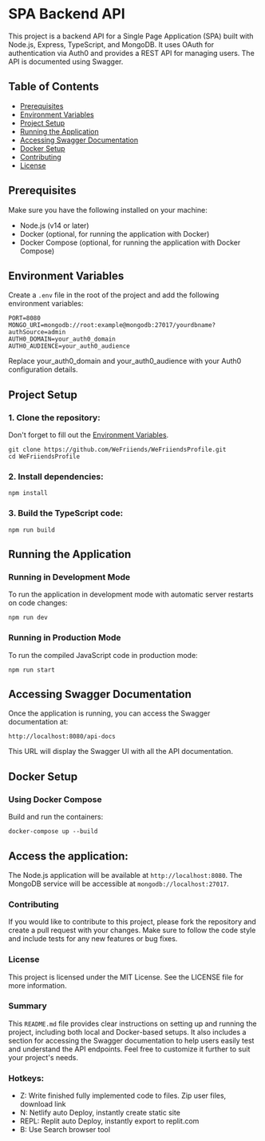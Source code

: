 # SPA Backend API

This project is a backend API for a Single Page Application (SPA) built with Node.js, Express, TypeScript, and MongoDB. It uses OAuth for authentication via Auth0 and provides a REST API for managing users. The API is documented using Swagger.

## Table of Contents

- [Prerequisites](#prerequisites)
- [Environment Variables](#environment-variables)
- [Project Setup](#project-setup)
- [Running the Application](#running-the-application)
- [Accessing Swagger Documentation](#accessing-swagger-documentation)
- [Docker Setup](#docker-setup)
- [Contributing](#contributing)
- [License](#license)

## Prerequisites

Make sure you have the following installed on your machine:

- Node.js (v14 or later)
- Docker (optional, for running the application with Docker)
- Docker Compose (optional, for running the application with Docker Compose)

## Environment Variables

Create a `.env` file in the root of the project and add the following environment variables:

```env
PORT=8080
MONGO_URI=mongodb://root:example@mongodb:27017/yourdbname?authSource=admin
AUTH0_DOMAIN=your_auth0_domain
AUTH0_AUDIENCE=your_auth0_audience
```

Replace your_auth0_domain and your_auth0_audience with your Auth0 configuration details.

## Project Setup

### 1. Clone the repository:
Don't forget to fill out the [Environment Variables](#environment-variables).
```
git clone https://github.com/WeFriiends/WeFriiendsProfile.git
cd WeFriiendsProfile 
```

### 2. Install dependencies:
```
npm install
```

### 3. Build the TypeScript code:

```
npm run build
```

## Running the Application
### Running in Development Mode

To run the application in development mode with automatic server restarts on code changes:

```
npm run dev
```

### Running in Production Mode

To run the compiled JavaScript code in production mode:

```
npm run start
```

## Accessing Swagger Documentation
Once the application is running, you can access the Swagger documentation at:

```
http://localhost:8080/api-docs
```
This URL will display the Swagger UI with all the API documentation.

## Docker Setup
### Using Docker Compose
Build and run the containers:

```
docker-compose up --build
```

## Access the application:

The Node.js application will be available at `http://localhost:8080`.
The MongoDB service will be accessible at `mongodb://localhost:27017`.

### Contributing
If you would like to contribute to this project, please fork the repository and create a pull request with your changes. Make sure to follow the code style and include tests for any new features or bug fixes.

### License
This project is licensed under the MIT License. See the LICENSE file for more information.

### Summary

This `README.md` file provides clear instructions on setting up and running the project, including both local and Docker-based setups. It also includes a section for accessing the Swagger documentation to help users easily test and understand the API endpoints. Feel free to customize it further to suit your project's needs.

### Hotkeys:
- Z: Write finished fully implemented code to files. Zip user files, download link
- N: Netlify auto Deploy, instantly create static site
- REPL: Replit auto Deploy, instantly export to replit.com
- B: Use Search browser tool

